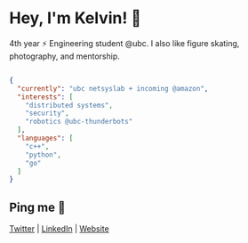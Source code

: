 # Hey, I'm Kelvin! 👋

4th year :zap: Engineering student @ubc. I also like figure skating, photography, and mentorship.

```json

{
  "currently": "ubc netsyslab + incoming @amazon",
  "interests": [
    "distributed systems",
    "security",
    "robotics @ubc-thunderbots"
  ],
  "languages": [
    "c++",
    "python",
    "go"
  ]
}

```

## Ping me :postbox:
[Twitter](https://twitter.com/NotCelsiusDeg) | [LinkedIn](https://www.linkedin.com/in/kelvinkoon/) | [Website](https://www.kelvinkoon.dev/)
